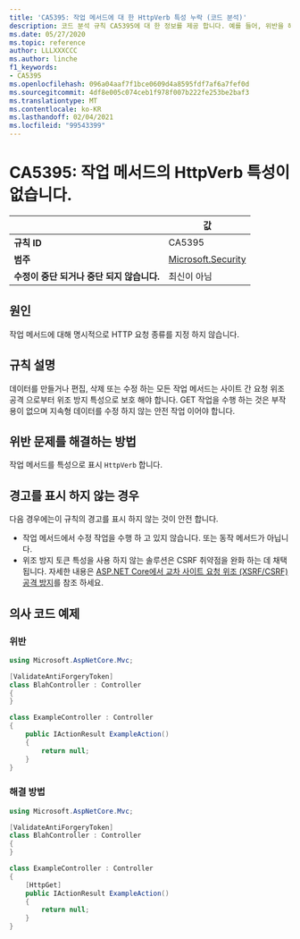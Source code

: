 ```yaml
---
title: 'CA5395: 작업 메서드에 대 한 HttpVerb 특성 누락 (코드 분석)'
description: 코드 분석 규칙 CA5395에 대 한 정보를 제공 합니다. 예를 들어, 위반을 해결 하는 방법, 위반 하는 경우를 포함 합니다.
ms.date: 05/27/2020
ms.topic: reference
author: LLLXXXCCC
ms.author: linche
f1_keywords:
- CA5395
ms.openlocfilehash: 096a04aaf7f1bce0609d4a8595fdf7af6a7fef0d
ms.sourcegitcommit: 4df8e005c074ceb1f978f007b222fe253be2baf3
ms.translationtype: MT
ms.contentlocale: ko-KR
ms.lasthandoff: 02/04/2021
ms.locfileid: "99543399"
---
```

# <a name="ca5395-miss-httpverb-attribute-for-action-methods"></a>CA5395: 작업 메서드의 HttpVerb 특성이 없습니다.

| | 값 |
|-|-|
| **규칙 ID** |CA5395|
| **범주** |[Microsoft.Security](security-warnings.md)|
| **수정이 중단 되거나 중단 되지 않습니다.** |최신이 아님|

## <a name="cause"></a>원인

작업 메서드에 대해 명시적으로 HTTP 요청 종류를 지정 하지 않습니다.

## <a name="rule-description"></a>규칙 설명

데이터를 만들거나 편집, 삭제 또는 수정 하는 모든 작업 메서드는 사이트 간 요청 위조 공격 으로부터 위조 방지 특성으로 보호 해야 합니다. GET 작업을 수행 하는 것은 부작용이 없으며 지속형 데이터를 수정 하지 않는 안전 작업 이어야 합니다.

## <a name="how-to-fix-violations"></a>위반 문제를 해결하는 방법

작업 메서드를 특성으로 표시 `HttpVerb` 합니다.

## <a name="when-to-suppress-warnings"></a>경고를 표시 하지 않는 경우

다음 경우에는이 규칙의 경고를 표시 하지 않는 것이 안전 합니다.

- 작업 메서드에서 수정 작업을 수행 하 고 있지 않습니다. 또는 동작 메서드가 아닙니다.
- 위조 방지 토큰 특성을 사용 하지 않는 솔루션은 CSRF 취약점을 완화 하는 데 채택 됩니다. 자세한 내용은 [ASP.NET Core에서 교차 사이트 요청 위조 (XSRF/CSRF) 공격 방지](/aspnet/core/security/anti-request-forgery)를 참조 하세요.

## <a name="pseudo-code-examples"></a>의사 코드 예제

### <a name="violation"></a>위반

```csharp
using Microsoft.AspNetCore.Mvc;

[ValidateAntiForgeryToken]
class BlahController : Controller
{
}

class ExampleController : Controller
{
    public IActionResult ExampleAction()
    {
        return null;
    }
}
```

### <a name="solution"></a>해결 방법

```csharp
using Microsoft.AspNetCore.Mvc;

[ValidateAntiForgeryToken]
class BlahController : Controller
{
}

class ExampleController : Controller
{
    [HttpGet]
    public IActionResult ExampleAction()
    {
        return null;
    }
}
```
